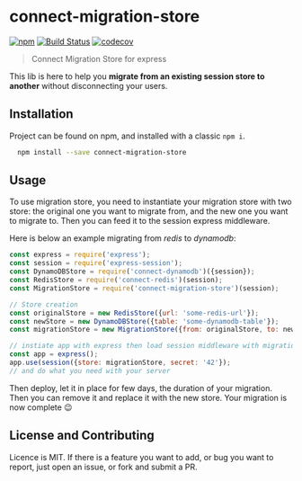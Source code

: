 connect-migration-store
=======================

[![npm](https://img.shields.io/npm/v/connect-migration-store.svg)](https://www.npmjs.com/package/connect-migration-store)
[![Build Status](https://travis-ci.com/CoorpAcademy/connect-migration-store.svg?branch=master)](https://travis-ci.com/CoorpAcademy/connect-migration-store)
[![codecov](https://codecov.io/gh/CoorpAcademy/connect-migration-store/branch/master/graph/badge.svg)](https://codecov.io/gh/CoorpAcademy/connect-migration-store)

> Connect Migration Store for express

This lib is here to help you **migrate from an existing session store to another**
without disconnecting your users.

## Installation

Project can be found on npm, and installed with a classic `npm i`.

```sh
  npm install --save connect-migration-store
```

## Usage
To use migration store, you need to instantiate your migration store with two store:
the original one you want to migrate from, and the new one you want to migrate to.
Then you can feed it to the session express middleware.

Here is below an example migrating from *redis* to *dynamodb*:

```js
const express = require('express');
const session = require('express-session');
const DynamoDBStore = require('connect-dynamodb')({session});
const RedisStore = require('connect-redis')(session);
const MigrationStore = require('connect-migration-store')(session);

// Store creation
const originalStore = new RedisStore({url: 'some-redis-url'});
const newStore = new DynamoDBStore({table: 'some-dynamodb-table'});
const migrationStore = new MigrationStore({from: originalStore, to: newStore})

// instiate app with express then load session middleware with migration store
const app = express();
app.use(session({store: migrationStore, secret: '42'});
// and do what you need with your server
```

Then deploy, let it in place for few days, the duration of your migration.
Then you can remove it and replace it with the new store.
Your migration is now complete :wink:

## License and Contributing

Licence is MIT. If there is a feature you want to add, or bug you want to report,
just open an issue, or fork and submit a PR.
